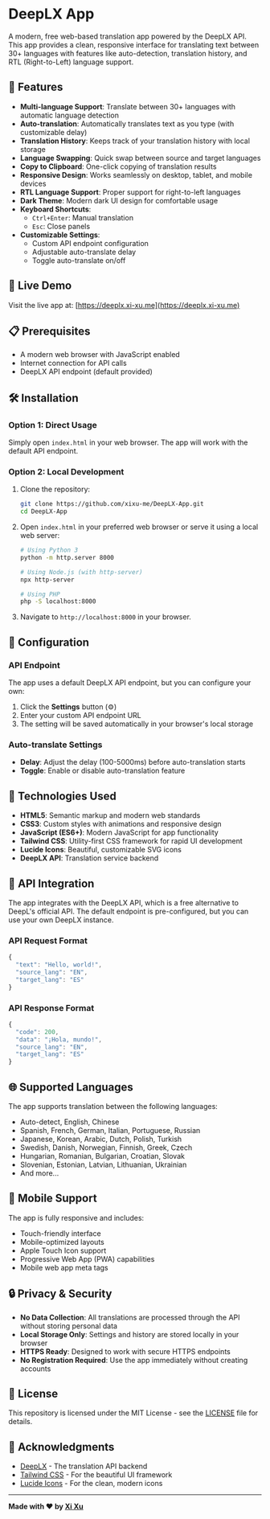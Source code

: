 # DeepLX App

A modern, free web-based translation app powered by the DeepLX API. This app provides a clean, responsive interface for translating text between 30+ languages with features like auto-detection, translation history, and RTL (Right-to-Left) language support.

## 🌟 Features

- **Multi-language Support**: Translate between 30+ languages with automatic language detection
- **Auto-translation**: Automatically translates text as you type (with customizable delay)
- **Translation History**: Keeps track of your translation history with local storage
- **Language Swapping**: Quick swap between source and target languages
- **Copy to Clipboard**: One-click copying of translation results
- **Responsive Design**: Works seamlessly on desktop, tablet, and mobile devices
- **RTL Language Support**: Proper support for right-to-left languages
- **Dark Theme**: Modern dark UI design for comfortable usage
- **Keyboard Shortcuts**:
  - `Ctrl+Enter`: Manual translation
  - `Esc`: Close panels
- **Customizable Settings**:
  - Custom API endpoint configuration
  - Adjustable auto-translate delay
  - Toggle auto-translate on/off

## 🚀 Live Demo

Visit the live app at: [https://deeplx.xi-xu.me](https://deeplx.xi-xu.me)

## 📋 Prerequisites

- A modern web browser with JavaScript enabled
- Internet connection for API calls
- DeepLX API endpoint (default provided)

## 🛠️ Installation

### Option 1: Direct Usage

Simply open `index.html` in your web browser. The app will work with the default API endpoint.

### Option 2: Local Development

1. Clone the repository:

   ```bash
   git clone https://github.com/xixu-me/DeepLX-App.git
   cd DeepLX-App
   ```

2. Open `index.html` in your preferred web browser or serve it using a local web server:

   ```bash
   # Using Python 3
   python -m http.server 8000
   
   # Using Node.js (with http-server)
   npx http-server
   
   # Using PHP
   php -S localhost:8000
   ```

3. Navigate to `http://localhost:8000` in your browser.

## 🔧 Configuration

### API Endpoint

The app uses a default DeepLX API endpoint, but you can configure your own:

1. Click the **Settings** button (⚙️)
2. Enter your custom API endpoint URL
3. The setting will be saved automatically in your browser's local storage

### Auto-translate Settings

- **Delay**: Adjust the delay (100-5000ms) before auto-translation starts
- **Toggle**: Enable or disable auto-translation feature

## 🎨 Technologies Used

- **HTML5**: Semantic markup and modern web standards
- **CSS3**: Custom styles with animations and responsive design
- **JavaScript (ES6+)**: Modern JavaScript for app functionality
- **Tailwind CSS**: Utility-first CSS framework for rapid UI development
- **Lucide Icons**: Beautiful, customizable SVG icons
- **DeepLX API**: Translation service backend

## 🔌 API Integration

The app integrates with the DeepLX API, which is a free alternative to DeepL's official API. The default endpoint is pre-configured, but you can use your own DeepLX instance.

### API Request Format

```javascript
{
  "text": "Hello, world!",
  "source_lang": "EN",
  "target_lang": "ES"
}
```

### API Response Format

```javascript
{
  "code": 200,
  "data": "¡Hola, mundo!",
  "source_lang": "EN",
  "target_lang": "ES"
}
```

## 🌐 Supported Languages

The app supports translation between the following languages:

- Auto-detect, English, Chinese
- Spanish, French, German, Italian, Portuguese, Russian
- Japanese, Korean, Arabic, Dutch, Polish, Turkish
- Swedish, Danish, Norwegian, Finnish, Greek, Czech
- Hungarian, Romanian, Bulgarian, Croatian, Slovak
- Slovenian, Estonian, Latvian, Lithuanian, Ukrainian
- And more...

## 📱 Mobile Support

The app is fully responsive and includes:

- Touch-friendly interface
- Mobile-optimized layouts
- Apple Touch Icon support
- Progressive Web App (PWA) capabilities
- Mobile web app meta tags

## 🔒 Privacy & Security

- **No Data Collection**: All translations are processed through the API without storing personal data
- **Local Storage Only**: Settings and history are stored locally in your browser
- **HTTPS Ready**: Designed to work with secure HTTPS endpoints
- **No Registration Required**: Use the app immediately without creating accounts

## 📄 License

This repository is licensed under the MIT License - see the [LICENSE](LICENSE) file for details.

## 🙏 Acknowledgments

- [DeepLX](https://github.com/xixu-me/DeepLX) - The translation API backend
- [Tailwind CSS](https://tailwindcss.com/) - For the beautiful UI framework
- [Lucide Icons](https://lucide.dev/) - For the clean, modern icons

---

**Made with ❤️ by [Xi Xu](https://xi-xu.me)**
